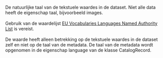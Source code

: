 De natuurlijke taal van de tekstuele waardes in de dataset. Niet alle data heeft de eigenschap taal, bijvoorbeeld images.
<br/>
<br/>
Gebruik van de waardelijst <a href='http://publications.europa.eu/resource/authority/language' target='_blank'>EU Vocabularies Languages Named Authority List</a> is vereist.
<br/>
<br/>
De waarde heeft alleen betrekking op de tekstuele waardes in de dataset zelf en niet op de taal van de metadata. De taal van de metadata wordt opgenomen in de eigenschap language van de klasse CatalogRecord.
